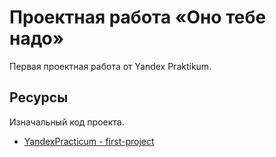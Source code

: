 # Проектная работа «Оно тебе надо»

Первая проектная работа от Yandex Praktikum.

## Ресурсы

Изначальный код проекта.
* [YandexPracticum - first-project](https://github.com/YandexPracticum/first-project)